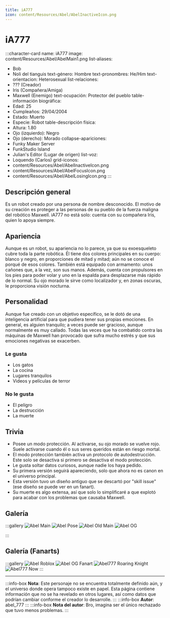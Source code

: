```yaml
---
title: iA777
icon: content/Resources/Abel/AbelInactiveIcon.png
---
```


# iA777

:::character-card
name: iA777
image: content/Resources/Abel/AbelMain1.png
list-aliases:
  - Bob
  - Noli del tianguis
text-género: Hombre
text-pronombres: He/Him
text-orientacion: Heterosexual
list-relaciones:
  - ??? (Creador)
  - Iris (Compañera/Amiga)
  - Maxwell (Enemigo)
text-ocupación: Protector del pueblo
table-información biográfica:
  - Edad: 25
  - Cumpleaños: 29/04/2004
  - Estado: Muerto
  - Especie: Robot
table-descripción física:
  - Altura: 1.80
  - Ojo (izquierdo): Negro
  - Ojo (derecho): Morado
collapse-apariciones:
  - Funky Maker Server
  - FunkStudio Island
  - Julian's Editor (Lugar de origen)
list-voz:
  - Loquendo (Carlos)
grid-iconos:
  - content/Resources/Abel/AbelInactiveIcon.png
  - content/Resources/Abel/AbelFocusIcon.png
  - content/Resources/Abel/AbelLosingIcon.png
:::

## Descripción general

Es un robot creado por una persona de nombre desconocido. El motivo de su creación es proteger a las personas de su pueblo de la fuerza maligna del robótico Maxwell. iA777 no está solo: cuenta con su compañera Iris, quien lo apoya siempre.

## Apariencia

Aunque es un robot, su apariencia no lo parece, ya que su exoesqueleto cubre toda la parte robótica.
Él tiene dos colores principales en su cuerpo: blanco y negro, en proporciones de mitad y mitad; aún no se conoce el porqué de esos colores.
También está equipado con armamento: unos cañones que, a la vez, son sus manos. Además, cuenta con propulsores en los pies para poder volar y uno en la espalda para desplazarse más rápido de lo normal.
Su ojo morado le sirve como localizador y, en zonas oscuras, le proporciona visión nocturna.

## Personalidad

Aunque fue creado con un objetivo específico, se le dotó de una inteligencia artificial para que pudiera tener sus propias emociones. En general, es alguien tranquilo; a veces puede ser gracioso, aunque normalmente es muy callado. Todas las veces que ha combatido contra las máquinas de Maxwell han provocado que sufra mucho estrés y que sus emociones negativas se exacerben.

### Le gusta
  - Los gatos
  - La cocina
  - Lugares tranquilos
  - Videos y películas de terror

### No le gusta
  - El peligro
  - La destrucción
  - La muerte

## Trivia
  - Posee un modo protección. Al activarse, su ojo morado se vuelve rojo. Suele activarse cuando él o sus seres queridos están en riesgo mortal.
  - El modo protección también activa un protocolo de autodestrucción. Este solo se desactiva si primero se desactiva el modo protección.
  - Le gusta soltar datos curiosos, aunque nadie los haya pedido.
  - Su primera versión seguirá apareciendo, solo que ahora no es canon en el universo principal.
  - Esta versión tuvo un diseño antiguo que se descartó por "skill issue" (ese diseño se puede ver en un fanart).
  - Su muerte es algo extensa, así que solo lo simplificaré a que explotó para acabar con los problemas que causaba Maxwell.

## Galería

:::gallery
![Abel Main](content/Resources/Abel/AbelMain1.png)
![Abel Pose](content/Resources/Abel/AbelPose.png)
![Abel Old Main](content/Resources/Abel/AbelOldMain.png)
![Abel OG](content/Resources/Abel/AbelOG.png)

:::

## Galería (Fanarts)

:::gallery
![Abel Roblox](content/Resources/Abel/AbelRBXAbelOC.jpg)
![Abel OG Fanart](content/Resources/Abel/AbelOGFanart.png)
![Abel777 Roaring Knight](content/Resources/Abel/Abel777RoaringKnight.png)
![Abel777 Now](content/Resources/Abel/Abel777now.jpg)
:::

---
:::info-box
**Nota**: Este personaje no se encuentra totalmente definido aún, y el universo donde opera tampoco existe en papel. Esta página contiene información que no se ha revelado en otros lugares, así como datos que podrían cambiar conforme el creador lo desarrolle.
:::
:::info-box
**Autor**: abel_777
:::
:::info-box
**Nota del autor**: Bro, imagina ser el único rechazado que tuvo menos problemas.
:::

